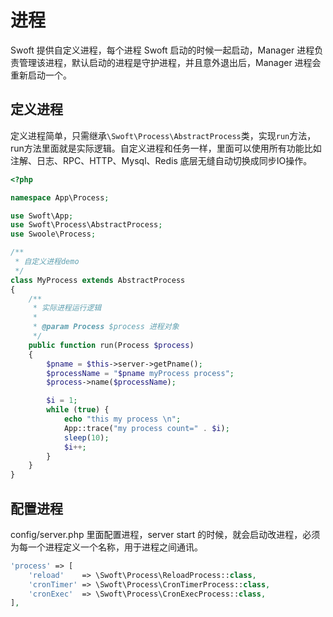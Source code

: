 # 进程

Swoft 提供自定义进程，每个进程 Swoft 启动的时候一起启动，Manager 进程负责管理该进程，默认启动的进程是守护进程，并且意外退出后，Manager 进程会重新启动一个。

## 定义进程

定义进程简单，只需继承`\Swoft\Process\AbstractProcess`类，实现`run`方法，run方法里面就是实际逻辑。自定义进程和任务一样，里面可以使用所有功能比如注解、日志、RPC、HTTP、Mysql、Redis 底层无缝自动切换成同步IO操作。

```php
<?php

namespace App\Process;

use Swoft\App;
use Swoft\Process\AbstractProcess;
use Swoole\Process;

/**
 * 自定义进程demo
 */
class MyProcess extends AbstractProcess
{
    /**
     * 实际进程运行逻辑
     *
     * @param Process $process 进程对象
     */
    public function run(Process $process)
    {
        $pname = $this->server->getPname();
        $processName = "$pname myProcess process";
        $process->name($processName);

        $i = 1;
        while (true) {
            echo "this my process \n";
            App::trace("my process count=" . $i);
            sleep(10);
            $i++;
        }
    }
}
```

 

## 配置进程

config/server.php 里面配置进程，server start 的时候，就会启动改进程，必须为每一个进程定义一个名称，用于进程之间通讯。

```php
'process' => [
    'reload'    => \Swoft\Process\ReloadProcess::class,
    'cronTimer' => \Swoft\Process\CronTimerProcess::class,
    'cronExec'  => \Swoft\Process\CronExecProcess::class,
],
```




